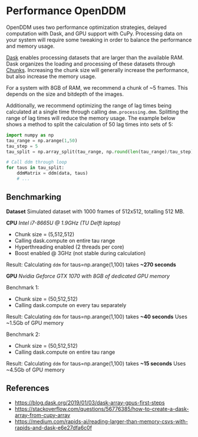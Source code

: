 # Performance OpenDDM

OpenDDM uses two performance optimization strategies, delayed computation with Dask, and GPU support with CuPy. Processing data on your system will require some tweaking in order to balance the performance and memory usage.

[Dask](https://www.dask.org/) enables processing datasets that are larger than the available RAM. Dask organizes the loading and processing of these datasets through [Chunks](https://docs.dask.org/en/stable/array-chunks.html). Increasing the chunk size will generally increase the performance, but also increase the memory usage. 

For a system with 8GB of RAM, we recommend a chunk of ~5 frames. This depends on the size and bitdepth of the images.

Additionally, we recommend optimizing the range of lag times being calculated at a single time through calling `dmm.processing.dmm`. Splitting the range of lag times will reduce the memory usage. The example below shows a method to split the calculation of 50 lag times into sets of 5:

```python
import numpy as np
tau_range = np.arange(1,50)
tau_step = 5
tau_split = np.array_split(tau_range, np.round(len(tau_range)/tau_step))

# Call ddm through loop
for taus in tau_split:
    ddmMatrix = ddm(data, taus)
    # ...
```



## Benchmarking

**Dataset**
Simulated dataset with 1000 frames of 512x512, totalling 512 MB.

**CPU**
_Intel i7-8665U @ 1.9GHz (TU Delft laptop)_
- Chunk size = (5,512,512)
- Calling dask.compute on entire tau range
- Hyperthreading enabled (2 threads per core)
- Boost enabled @ 3GHz (not stable during calculation)

Result: Calculating `ddm` for taus=np.arange(1,100) takes **~270 seconds**

**GPU**
_Nvidia Geforce GTX 1070 with 8GB of dedicated GPU memory_

Benchmark 1:
- Chunk size = (50,512,512)
- Calling dask.compute on every tau separately

Result: Calculating `ddm` for taus=np.arange(1,100) takes **~40 seconds**
Uses ~1.5Gb of GPU memory

Benchmark 2:
- Chunk size = (50,512,512)
- Calling dask.compute on entire tau range

Result: Calculating `ddm` for taus=np.arange(1,100) takes **~15 seconds**
Uses ~4.5Gb of GPU memory


## References
- https://blog.dask.org/2019/01/03/dask-array-gpus-first-steps
- https://stackoverflow.com/questions/56776385/how-to-create-a-dask-array-from-cupy-array
- https://medium.com/rapids-ai/reading-larger-than-memory-csvs-with-rapids-and-dask-e6e27dfa6c0f